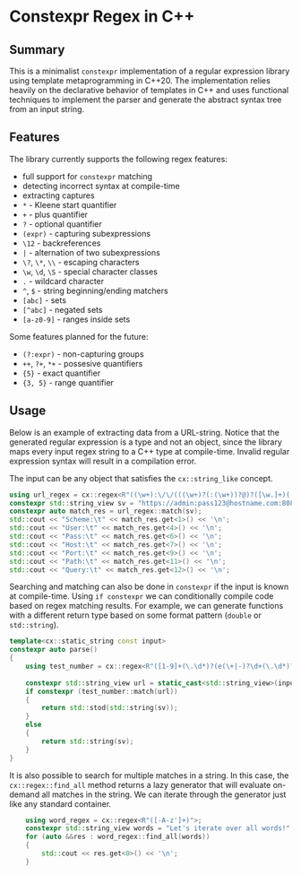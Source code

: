 # Constexpr Regex in C++

## Summary
This is a minimalist `constexpr` implementation of a regular expression
library using template metaprogramming in C++20. The implementation relies
heavily on the declarative behavior of templates in C++ and uses 
functional techniques to implement the parser and generate the abstract syntax 
tree from an input string.

## Features
The library currently supports the following regex features:
* full support for `constexpr` matching
* detecting incorrect syntax at compile-time
* extracting captures
* `*` - Kleene start quantifier
* `+` - plus quantifier
* `?` - optional quantifier
* `(expr)` - capturing subexpressions
* `\12` - backreferences
* `|` - alternation of two subexpressions
* `\?`, `\*`, `\\` - escaping characters
* `\w`, `\d`, `\S` - special character classes
* `.` - wildcard character
* `^`, `$` - string beginning/ending matchers
* `[abc]` - sets
* `[^abc]` - negated sets
* `[a-z0-9]` - ranges inside sets

Some features planned for the future:
* `(?:expr)` - non-capturing groups
* `++`, `?+`, `*+` - possesive quantifiers
* `{5}` - exact quantifier
* `{3, 5}` - range quantifier

## Usage
Below is an example of extracting data from a URL-string.
Notice that the generated regular expression is a type and not an object, since the library maps every
input regex string to a C++ type at compile-time. Invalid regular expression syntax will result
in a compilation error.

The input can be any object that satisfies the `cx::string_like` concept.
```cpp
using url_regex = cx::regex<R"((\w+):\/\/(((\w+)?(:(\w+))?@)?([\w.]+)(:(\d+))?)?(\/([-/\w]+)?\?([\w=&]+))?)">;
constexpr std::string_view sv = "https://admin:pass123@hostname.com:8080/path/to/resource?id=12345";
constexpr auto match_res = url_regex::match(sv);
std::cout << "Scheme:\t" << match_res.get<1>() << '\n';
std::cout << "User:\t" << match_res.get<4>() << '\n';
std::cout << "Pass:\t" << match_res.get<6>() << '\n';
std::cout << "Host:\t" << match_res.get<7>() << '\n';
std::cout << "Port:\t" << match_res.get<9>() << '\n';
std::cout << "Path:\t" << match_res.get<11>() << '\n';
std::cout << "Query:\t" << match_res.get<12>() << '\n';
```

Searching and matching can also be done in `constexpr` if the input is known at 
compile-time. Using `if constexpr` we can conditionally compile code based
on regex matching results. For example, we can generate functions with a different
return type based on some format pattern (`double` or `std::string`).
```cpp
template<cx::static_string const input>
constexpr auto parse()
{
    using test_number = cx::regex<R"([1-9]+(\.\d*)?(e(\+|-)?\d+(\.\d*)?)?)">;
    
    constexpr std::string_view url = static_cast<std::string_view>(input);
    if constexpr (test_number::match(url))
    {
        return std::stod(std::string(sv));
    }
    else
    {
        return std::string(sv);
    }
}
```

It is also possible to search for multiple matches in a string. In this case,
the `cx::regex::find_all` method returns a lazy generator that will evaluate
on-demand all matches in the string. We can iterate through the generator
just like any standard container.
```cpp
    using word_regex = cx::regex<R"([-A-z']+)">;
    constexpr std::string_view words = "Let's iterate over all words!";
    for (auto &&res : word_regex::find_all(words))
    {
        std::cout << res.get<0>() << '\n';
    }
```
